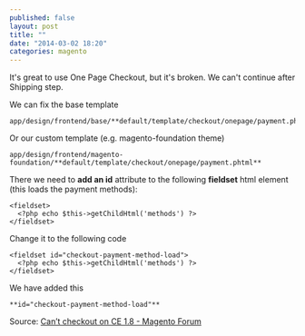 ```yaml
---
published: false
layout: post
title: ""
date: "2014-03-02 18:20"
categories: magento
---
```


It's great to use One Page Checkout, but it's broken. We can't continue after Shipping step.

We can fix the base template

    app/design/frontend/base/**default/template/checkout/onepage/payment.phtml**

Or our custom template (e.g. magento-foundation theme)

    app/design/frontend/magento-foundation/**default/template/checkout/onepage/payment.phtml**

There we need to **add an id** attribute to the following **fieldset** html element (this loads the payment methods):

    <fieldset>
      <?php echo $this->getChildHtml('methods') ?>
    </fieldset>

Change it to the following code

    <fieldset id="checkout-payment-method-load">
      <?php echo $this->getChildHtml('methods') ?>
    </fieldset>

We have added this

    **id="checkout-payment-method-load"**


Source: [Can’t checkout on CE 1.8 - Magento Forum](http://www.magentocommerce.com/boards/viewthread/441003/)